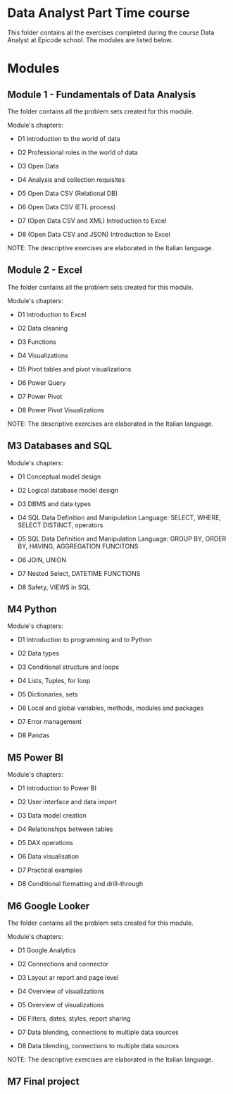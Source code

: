 # Data Analyst Part Time course

This folder contains all the exercises completed during the course Data Analyst at Epicode school.
The modules are listed below.

# Modules

## Module 1 - Fundamentals of Data Analysis

The folder contains all the problem sets created for this module.

Module's chapters:

- D1  Introduction to the world of data

- D2  Professional roles in the world of data

- D3  Open Data

- D4  Analysis and collection requisites

- D5  Open Data CSV (Relational DB)

- D6  Open Data CSV (ETL process)

- D7  (Open Data CSV and XML) Introduction to Excel

- D8  (Open Data CSV and JSON) Introduction to Excel

NOTE: The descriptive exercises are elaborated in the Italian language.

## Module 2 - Excel

The folder contains all the problem sets created for this module.

Module's chapters:

- D1  Introduction to Excel

- D2  Data cleaning

- D3  Functions

- D4  Visualizations

- D5  Pivot tables and pivot visualizations

- D6  Power Query

- D7  Power Pivot

- D8  Power Pivot Visualizations

NOTE: The descriptive exercises are elaborated in the Italian language.

## M3 Databases and SQL

Module's chapters:

- D1  Conceptual model design 

- D2  Logical database model design

- D3  DBMS and data types

- D4  SQL Data Definition and Manipulation Language: SELECT, WHERE, SELECT DISTINCT, operators

- D5  SQL Data Definition and Manipulation Language: GROUP BY, ORDER BY, HAVING, AGGREGATION FUNCITONS

- D6  JOIN, UNION

- D7  Nested Select, DATETIME FUNCTIONS

- D8  Safety, VIEWS in SQL


## M4 Python

Module's chapters:

- D1  Introduction to programming and to Python

- D2  Data types

- D3  Conditional structure and loops

- D4  Lists, Tuples, for loop

- D5  Dictionaries, sets

- D6  Local and global variables, methods, modules and packages

- D7  Error management

- D8  Pandas

## M5 Power BI

Module's chapters:

- D1  Introduction to Power BI

- D2  User interface and data import

- D3  Data model creation

- D4  Relationships between tables

- D5  DAX operations

- D6  Data visualisation

- D7  Practical examples

- D8  Conditional formatting and drill-through

## M6 Google Looker

The folder contains all the problem sets created for this module.

Module's chapters:

- D1 Google Analytics

- D2 Connections and connector

- D3 Layout ar report and page level

- D4 Overview of visualizations

- D5 Overview of visualizations

- D6 Filters, dates, styles, report sharing

- D7 Data blending, connections to multiple data sources

- D8 Data blending, connections to multiple data sources

NOTE: The descriptive exercises are elaborated in the Italian language.

## M7 Final project

